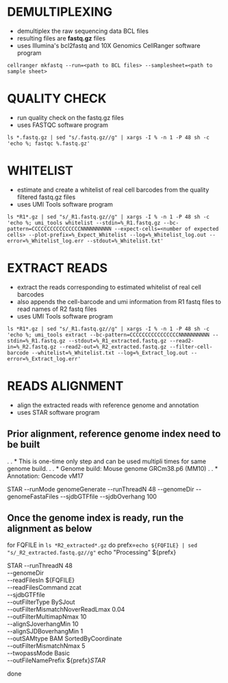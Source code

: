 # DEMULTIPLEXING
* demultiplex the raw sequencing data BCL files
* resulting files are **fastq.gz** files
* uses Illumina's bcl2fastq and 10X Genomics CellRanger software program
```shell
cellranger mkfastq --run=<path to BCL files> --samplesheet=<path to sample sheet>
```

# QUALITY CHECK
* run quality check on the fastq.gz files
* uses FASTQC software program
```shell
ls *.fastq.gz | sed "s/.fastq.gz//g" | xargs -I % -n 1 -P 48 sh -c 'echo %; fastqc %.fastq.gz'
```

# WHITELIST
* estimate and create a whitelist of real cell barcodes from the quality filtered fastq.gz files
* uses UMI Tools software program
```shell
ls *R1*.gz | sed "s/_R1.fastq.gz//g" | xargs -I % -n 1 -P 48 sh -c 'echo %; umi_tools whitelist --stdin=%_R1.fastq.gz --bc-pattern=CCCCCCCCCCCCCCCCNNNNNNNNNN --expect-cells=<number of expected cells> --plot-prefix=%_Expect_Whitelist --log=%_Whitelist_log.out --error=%_Whitelist_log.err --stdout=%_Whitelist.txt'
```

# EXTRACT READS
* extract the reads corresponding to estimated whitelist of real cell barcodes
* also appends the cell-barcode and umi information from R1 fastq files to read names of R2 fastq files
* uses UMI Tools software program
```shell
ls *R1*.gz | sed "s/_R1.fastq.gz//g" | xargs -I % -n 1 -P 48 sh -c 'echo %; umi_tools extract --bc-pattern=CCCCCCCCCCCCCCCCNNNNNNNNNN --stdin=%_R1.fastq.gz --stdout=%_R1_extracted.fastq.gz --read2-in=%_R2.fastq.gz --read2-out=%_R2_extracted.fastq.gz --filter-cell-barcode --whitelist=%_Whitelist.txt --log=%_Extract_log.out --error=%_Extract_log.err'
```

# READS ALIGNMENT
* align the extracted reads with reference genome and annotation
* uses STAR software program

## Prior alignment, reference genome index need to be built
. . * This is one-time only step and can be used multipli times for same genome build.
. . * Genome build: Mouse genome GRCm38.p6 (MM10)
. . * Annotation: Gencode vM17

STAR --runMode genomeGenerate --runThreadN 48 --genomeDir <genome index directory> --genomeFastaFiles <reference genome fasta file> --sjdbGTFfile <reference annotation gtf file> --sjdbOverhang 100


## Once the genome index is ready, run the alignment as below
for FQFILE in `ls *R2_extracted*.gz`
 do
  prefx=`echo ${FQFILE} | sed "s/_R2_extracted.fastq.gz//g"`
  echo "Processing" ${prefx}

  STAR --runThreadN 48 \
       --genomeDir <path the reference genome index> \
       --readFilesIn ${FQFILE} \
       --readFilesCommand zcat \
       --sjdbGTFfile <path to reference annotation gtf file> \
       --outFilterType BySJout  \
       --outFilterMismatchNoverReadLmax 0.04 \
       --outFilterMultimapNmax 10 \
       --alignSJoverhangMin 10 \
       --alignSJDBoverhangMin 1 \
       --outSAMtype BAM SortedByCoordinate \
       --outFilterMismatchNmax 5 \
       --twopassMode Basic \
       --outFileNamePrefix ${prefx}_STAR_

 done
